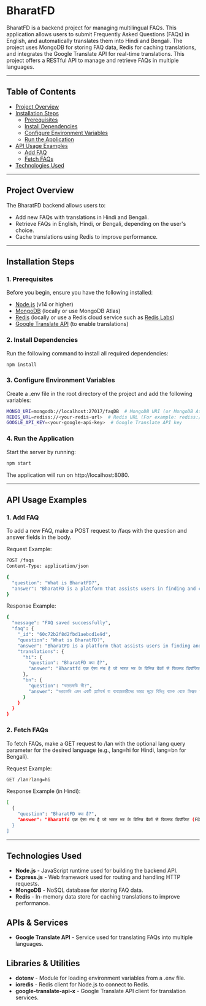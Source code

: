 # BharatFD

BharatFD is a backend project for managing multilingual FAQs. This application allows users to submit Frequently Asked Questions (FAQs) in English, and automatically translates them into Hindi and Bengali. The project uses MongoDB for storing FAQ data, Redis for caching translations, and integrates the Google Translate API for real-time translations. This project offers a RESTful API to manage and retrieve FAQs in multiple languages.

---

## Table of Contents

- [Project Overview](#project-overview)
- [Installation Steps](#installation-steps)
  - [Prerequisites](##prerequisites)
  - [Install Dependencies](##install-dependencies)
  - [Configure Environment Variables](##configure-environment-variables)
  - [Run the Application](##run-the-application)
- [API Usage Examples](#api-usage-examples)
  - [Add FAQ](##add-faq)
  - [Fetch FAQs](##fetch-faqs)
- [Technologies Used](#technologies-used)

---

## Project Overview

The BharatFD backend allows users to:
- Add new FAQs with translations in Hindi and Bengali.
- Retrieve FAQs in English, Hindi, or Bengali, depending on the user's choice.
- Cache translations using Redis to improve performance.

---

## Installation Steps

### 1. Prerequisites
Before you begin, ensure you have the following installed:
- [Node.js](https://nodejs.org/) (v14 or higher)
- [MongoDB](https://www.mongodb.com/try/download/community) (locally or use MongoDB Atlas)
- [Redis](https://redis.io/download) (locally or use a Redis cloud service such as [Redis Labs](https://redislabs.com/))
- [Google Translate API](https://cloud.google.com/translate) (to enable translations)

### 2. Install Dependencies

Run the following command to install all required dependencies:

```bash
npm install
```

### 3. Configure Environment Variables

Create a .env file in the root directory of the project and add the following variables:

```bash
MONGO_URI=mongodb://localhost:27017/faqDB  # MongoDB URI (or MongoDB Atlas URI)
REDIS_URL=rediss://<your-redis-url>  # Redis URL (For example: rediss://your-redis-server:6379)
GOOGLE_API_KEY=<your-google-api-key>  # Google Translate API key
```

### 4. Run the Application

Start the server by running:

```bash
npm start
```

The application will run on http://localhost:8080.

---


## API Usage Examples

### 1. Add FAQ

To add a new FAQ, make a POST request to /faqs with the question and answer fields in the body.

Request Example:

```bash
POST /faqs
Content-Type: application/json

{
  "question": "What is BharatFD?",
  "answer": "BharatFD is a platform that assists users in finding and comparing fixed deposit (FD) schemes from various banks across India."
}
```

Response Example:

```bash
{
  "message": "FAQ saved successfully",
  "faq": {
    "_id": "60c72b2f8d2fbd1aebcd1e9d",
    "question": "What is BharatFD?",
    "answer": "BharatFD is a platform that assists users in finding and comparing fixed deposit (FD) schemes from various banks across India.",
    "translations": {
      "hi": {
        "question": "BharatFD क्या है?",
        "answer": "Bharatfd एक ऐसा मंच है जो भारत भर के विभिन्न बैंकों से फिक्स्ड डिपॉजिट (FD) योजनाओं को खोजने और तुलना करने में उपयोगकर्ताओं की सहायता करता है।"
      },
      "bn": {
        "question": "ভারতফডি কী?",
        "answer": "ভরতফডি এমন একটি প্ল্যাটফর্ম যা ব্যবহারকারীদের ভারত জুড়ে বিভিন্ন ব্যাংক থেকে ফিক্সড ডিপোজিট (এফডি) স্কিমগুলি সন্ধান এবং তুলনা করতে সহায়তা করে।"
      }
    }
  }
}
```

### 2. Fetch FAQs

To fetch FAQs, make a GET request to /lan with the optional lang query parameter for the desired language (e.g., lang=hi for Hindi, lang=bn for Bengali).

Request Example:

```bash
GET /lan?lang=hi
```

Response Example (in Hindi):

```bash
[
  {
    "question": "BharatFD क्या है?",
    "answer": "Bharatfd एक ऐसा मंच है जो भारत भर के विभिन्न बैंकों से फिक्स्ड डिपॉजिट (FD) योजनाओं को खोजने और तुलना करने में उपयोगकर्ताओं की सहायता करता है।"
  }
]
```

---


## Technologies Used

- **Node.js** - JavaScript runtime used for building the backend API.
- **Express.js** - Web framework used for routing and handling HTTP requests.
- **MongoDB** - NoSQL database for storing FAQ data.
- **Redis** - In-memory data store for caching translations to improve performance.

## APIs & Services

- **Google Translate API** - Service used for translating FAQs into multiple languages.

## Libraries & Utilities

- **dotenv** - Module for loading environment variables from a .env file.
- **ioredis** - Redis client for Node.js to connect to Redis.
- **google-translate-api-x** - Google Translate API client for translation services.



